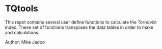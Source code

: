 # TQtools
This repot contains several user define functions to calculate the Tornqvist index.   These set of functions transposes the data tables in order to make and calculations. 

Author: Mike Jadoo
